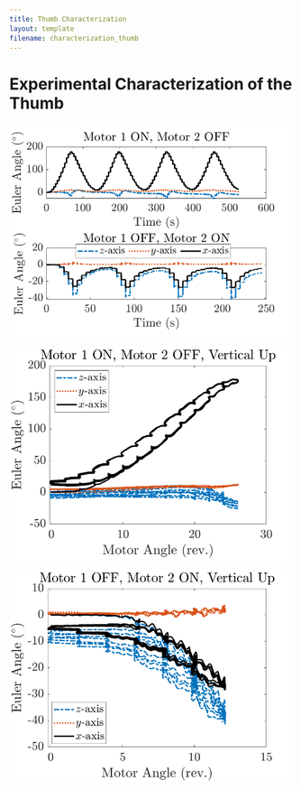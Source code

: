```yaml
---
title: Thumb Characterization
layout: template
filename: characterization_thumb
--- 
```


# Experimental Characterization of the Thumb

![thumb_timewise](./images/thumb/thumb_timewise.png)

![thumb_verticalUp_motor1_imu1](./images/thumb/thumb_verticalUp_motor1_imu1.png)

![thumb_verticalUp_motor2_imu1](./images/thumb/thumb_verticalUp_motor2_imu1.png)